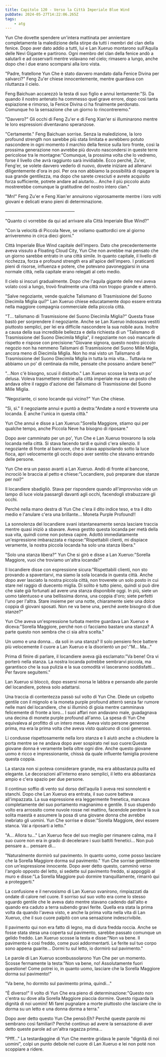 ```yaml
---
title: Capitolo 120 - Verso la Città Imperiale Blue Wind
pubDate: 2024-05-27T14:22:06.265Z
tags:
    - atg
---
```





Yun Che dovette spendere un'intera mattinata per annientare completamente la maledizione della stirpe da tutti i membri del clan della fenice. Dopo aver dato addio a tutti, lui e Lan Xueruo montarono sull'Aquila delle Nevi Gigante e partirono. Ogni membro del clan della fenice andò a salutarli e ad osservarli mentre volavano nel cielo; rimasero a lungo, anche dopo che i due erano scomparsi alla loro vista.


"Padre, fratellone Yun Che è stato davvero mandato dalla Fenice Divina per salvarci?" Feng Zu'er chiese innocentemente, mentre guardava con riluttanza il cielo.


Feng Baichuan accarezzò la testa di suo figlio e annuì lentamente:"Sì. Da quando il nostro antenato ha commesso quel grave errore, dopo così tanta espiazione e rimorso, la Fenice Divina ci ha finalmente perdonato. Comunque ho la sensazione che un giorno lo rincontreremo."


"Davvero?" Gli occhi di Feng Zu'er e di Feng Xian'er si illuminarono mentre le loro espressioni diventavano speranzose.


"Certamente." Feng Baichuan sorrise. Senza la maledizione, la loro profound strength non sarebbe più stata limitata e avrebbero potuto nascondere in ogni momento il marchio della fenice sulla loro fronte, così la prossima generazione non avrebbe più dovuto nascondersi in queste terre pericolose tra le montagne:"Comunque, la prossima volta che lo vedremo, forse il livello che avrà raggiunto sarà invidiabile. Ecco perché, Zu'er, Feng'er, se volete davvero vederlo di nuovo, dovete iniziare ad allenarvi diligentemente d'ora in poi. Per ora non abbiamo la possibilità di ripagare la sua grande gentilezza, ma dopo che sarete cresciuti e avrete acquisito forza sufficiente, potrete andare ad aiutarlo... Anche il più piccolo aiuto mostrerebbe comunque la gratitudine del nostro intero clan."


"Mn!" Feng Zu'er e Feng Xian'er annuirono vigorosamente mentre i loro volti giovani e delicati erano pieni di determinazione.


————————————————


"Quanto ci vorrebbe da qui ad arrivare alla Città Imperiale Blue Wind?"


"Con la velocità di Piccola Neve, se voliamo quattordici ore al giorno arriveremmo in circa dieci giorni."


Città Imperiale Blue Wind capitale dell'impero. Dato che precedentemente aveva vissuto a Floating Cloud City, Yun Che non avrebbe mai pensato che un giorno sarebbe entrato in una città simile. In quanto capitale, il livello di ricchezza, forza e profound strength era all'apice dell'impero. I praticanti pieni di risorse, influenza e potere, che potevano pavoneggiarsi in una normale città, nella capitale erano relegati al ceto medio.


Il cielo si inscurì gradualmente. Dopo che l'aquila gigante delle nevi aveva volato così a lungo, trovò finalmente una città non troppo grande e atterrò.


"Salve negoziante, vende qualche Talismano di Trasmissione del Suono Diecimila Miglia qui?" Lan Xueruo chiese educatamente dopo essere entrata nella maggiore compagnia commerciale della piccola città.


"T... talismano di Trasmissione del Suono Diecimila Miglia?" Questa frase bastò per sorprendere il negoziante. Anche se Lan Xueruo indossava vestiti piuttosto semplici, per lei era difficile nascondere la sua nobile aura. Inoltre a causa della sua incredibile bellezza e della richiesta di un "Talismano di Trasmissione del Suono Diecimila Miglia", il negoziante non osò mancarle di rispetto e rispose con precisione:"Giovane signora, questo nostro piccolo negozio non ha nemmeno Talismani di Trasmissione del Suono Mille Miglia, ancora meno di Diecimila Miglia. Non ho mai visto un Talismano di Trasmissione del Suono Diecimila Miglia in tutta la mia vita... Tuttavia ne abbiamo un po' di centinaia da mille, pensate che possano andare bene?"


"...Non c'è bisogno, scusi il disturbo." Lan Xueruo scosse la testa un po' delusa.
Voleva trasmettere notizie alla città imperiale ma era un posto che andava oltre il raggio d'azione del Talismano di Trasmissione del Suono Mille Miglia.


"Negoziante, ci sono locande qui vicino?" Yun Che chiese.


"Sì, sì." Il negoziante annuì e puntò a destra:"Andate a nord e troverete una locanda. È anche l'unica in questa città."


Yun Che annuì e disse a Lan Xueruo:"Sorella Maggiore, stiamo qui per qualche tempo, anche Piccola Neve ha bisogno di riposare."


Dopo aver camminato per un po', Yun Che e Lan Xueruo trovarono la sola locanda nella città.
Si stava facendo tardi e quindi c'era silenzio. Il negoziante di fronte al bancone, che si stava appisolando sotto la luce fioca, aprì velocemente gli occhi dopo aver sentito che stavano entrando delle persone.


Yun Che era un passo avanti a Lan Xueruo. Andò di fronte al bancone, incrociò le braccia al petto e chiese:"Locandiere, può preparare due stanze per noi?"


Il locandiere sbadigliò. Stava per rispondere quando all'improvviso vide un lampo di luce viola passargli davanti agli occhi, facendogli strabuzzare gli occhi.


Perché nella mano destra di Yun Che c'era il dito indice teso, e tra il dito medio e l'anulare c'era una brillante... Moneta Purple Profound!!


La sonnolenza del locandiere svanì istantaneamente senza lasciare traccia mentre quasi iniziò a sbavare. Aveva gestito questa locanda per metà della sua vita, quindi come non poteva capire. Adottò immediatamente un'espressione imbarazzata e rispose:"Rispettabili clienti, mi dispiace veramente, la nostra piccola locanda ha solo una stanza libera."


"Solo una stanza libera?" Yun Che si girò e disse a Lan Xueruo:"Sorella Maggiore, vuoi che troviamo un'altra locanda?"


Il locandiere disse con espressione sicura:"Rispettabili clienti, non sto provando a spaventarvi, ma siamo la sola locanda in questa città. Anche dopo aver lasciato la nostra piccola città, non troverete un solo posto in cui stare nel raggio di duecento miglia. Di solito è tutto pieno, quindi si può dire che siate già fortunati ad avere una stanza disponibile oggi. In più, siete un uomo talentuoso e una bellissima donna, una coppia d'oro; siete perfetti l'uno per l'altra. Stare insieme per una notte, chiaramente siete una dolce coppia di giovani sposati. Non ne va bene una, perché avete bisogno di due stanze?"


Yun Che aveva un'espressione turbata mentre guardava Lan Xueruo e diceva:"Sorella Maggiore, perché non ci facciamo bastare una stanza? A parte questo non sembra che ci sia altra scelta."


Un uomo e una donna... da soli in una stanza? Il solo pensiero fece battere più velocemente il cuore a Lan Xueruo e la disorientò un po':"M... Ma..."


Prima di finire di parlare, il locandiere aveva già esclamato:"Va bene! Ora vi porterò nella stanza. La nostra locanda potrebbe sembrarvi piccola, ma garantisco che la sua pulizia e la sua comodità vi lasceranno soddisfatti... Per favore seguitemi."


Lan Xueruo si bloccò, dopo essersi morsa le labbra e pensando alle parole del locandiere, poteva solo adattarsi.


Una traccia di contentezza passò sul volto di Yun Che. Diede un colpetto gentile con il mignolo e la moneta purple profound atterrò senza far rumore nelle mani del locandiere, che si illuminò di gioia mentre camminava felicemente di fronte a loro... I suoi affari non andavano male, guadagnava una decina di monete purple profound all'anno. La spesa di Yun Che equivaleva al profitto di un intero mese. Aveva visto persone generose prima, ma era la prima volta che aveva visto qualcuno di così generoso.


Li condusse rispettosamente nella loro stanza e li aiutò anche a chiudere la porta mentre se ne andava dopo aver sospirato nel suo cuore:Questa giovane donna è veramente bella oltre ogni dire.
Anche questo giovane uomo è ricco e impressionante, chissà da quale influente famiglia proviene questa coppia.


La stanza non si poteva considerare grande, ma era abbastanza pulita ed elegante. Le decorazioni all'interno erano semplici, il letto era abbastanza ampio e c'era spazio per due persone.


Il continuo soffio di vento sul dorso dell'aquila li aveva resi sonnolenti e stanchi. Dopo che Lan Xueruo era entrata, il suo cuore batteva all'impazzata. La sua espressione era leggermente frenetica, mancava completamente del suo portamento magnanimo e gentile. Il suo stupendo volto era arrossito come nuvole rosse nel mattino, facendole perdere la sua solita maestà e assumere la posa di una giovane donna che avrebbe inebriato gli uomini. Yun Che sorrise e disse:"Sorella Maggiore, devi essere stanca. Vai a riposarti a letto."


"A... Allora tu..." Lan Xueruo fece del suo meglio per rimanere calma, ma il suo cuore non era in grado di decelerare i suoi battiti frenetici... Non può pensare a... pensare di...


"Naturalmente dormirò sul pavimento. In quanto uomo, come posso lasciare che la Sorella Maggiore dorma sul pavimento." Yun Che sorrise gentilmente con un'espressione innocente. Dopo aver detto questo, camminò verso l'angolo opposto del letto, si sedette sul pavimento freddo, si appoggiò al muro e disse:"La Sorella Maggiore può dormire tranquillamente, rimarrò qui a proteggerti."


La confusione e il nervosismo di Lan Xueruo svanirono, rimpiazzati da ondate di calore nel cuore. Il sorriso sul suo volto era come lo stesso sguardo gentile che le aveva dato mentre stavano cadendo dall'alto e quando era caduto a terra subendo gravi ferite.
Quella era stata la prima volta da quando l'aveva visto, e anche la prima volta nella vita di Lan Xueruo, che il suo cuore palpitò con una sensazione indescrivibile.


Il pavimento qui non era fatto di legno, ma di dura fredda roccia. Anche se fosse stata stesa una coperta sul pavimento, sarebbe passato comunque un gelido freddo. Lan Xueruo scosse la testa e disse:"Non va bene. Il pavimento è così freddo, come puoi addormentarti. Le ferite sul tuo corpo sono appena guarite... Dormi tu sul letto, io dormirò sul pavimento."


Le parole di Lan Xueruo scombussolarono Yun Che per un momento. Scosse fermamente la testa:"Non va bene, no! Assolutamente fuori questione! Come potrei io, in quanto uomo, lasciare che la Sorella Maggiore dorma sul pavimento!"


"Va bene, ho dormito sul pavimento prima, quindi..."


"È diverso!" Il volto di Yun Che era pieno di determinazione:"Questo non c'entra su dove alla Sorella Maggiore piaccia dormire. Questo riguarda la dignità di noi uomini! Mi farei pugnalare a morte piuttosto che lasciare che io dorma su un letto e una donna dorma a terra."


Dopo aver detto questo Yun Che pensò:Eh? Perché queste parole mi sembrano così familiari? Perché continuo ad avere la sensazione di aver detto queste parole ad un'altra ragazza prima...


"Pfff..." La testardaggine di Yun Che mentre gridava le parole "dignità di noi uomini", colpì un punto debole nel cuore di Lan Xueruo e lei non poté non scoppiare a ridere.







